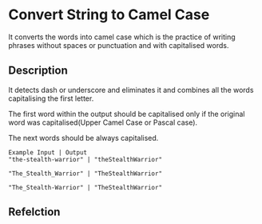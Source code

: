 # Convert String to Camel Case

It converts the words into camel case which is the practice of writing phrases without spaces or punctuation and with capitalised words.

## Description

It detects dash or underscore and eliminates it and combines all the words capitalising the first letter. 

The first word within the output should be capitalised only if the original word was capitalised(Upper Camel Case or Pascal case). 

The next words should be always capitalised.

```
Example Input | Output
"the-stealth-warrior" | "theStealthWarrior"

"The_Stealth_Warrior" | "TheStealthWarrior"

"The_Stealth-Warrior" | "TheStealthWarrior"

```

## Refelction